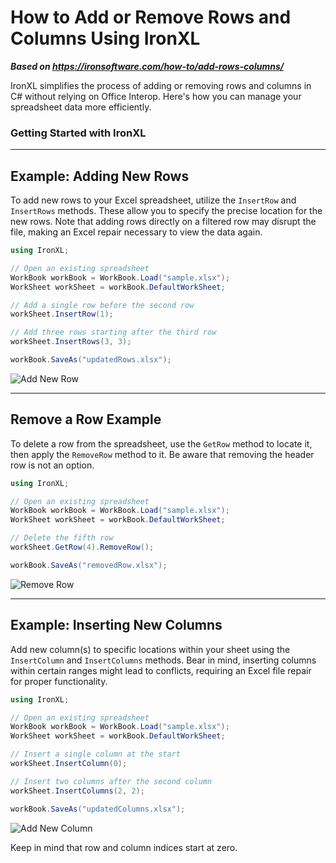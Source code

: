 # How to Add or Remove Rows and Columns Using IronXL

***Based on <https://ironsoftware.com/how-to/add-rows-columns/>***


IronXL simplifies the process of adding or removing rows and columns in C# without relying on Office Interop. Here's how you can manage your spreadsheet data more efficiently.

### Getting Started with IronXL

---

## Example: Adding New Rows

To add new rows to your Excel spreadsheet, utilize the `InsertRow` and `InsertRows` methods. These allow you to specify the precise location for the new rows. Note that adding rows directly on a filtered row may disrupt the file, making an Excel repair necessary to view the data again.

```cs
using IronXL;

// Open an existing spreadsheet
WorkBook workBook = WorkBook.Load("sample.xlsx");
WorkSheet workSheet = workBook.DefaultWorkSheet;

// Add a single row before the second row
workSheet.InsertRow(1);

// Add three rows starting after the third row
workSheet.InsertRows(3, 3);

workBook.SaveAs("updatedRows.xlsx");
```

<div class="content-img-align-center">
    <div class="center-image-wrapper">
         <img src="https://ironsoftware.com/static-assets/excel/how-to/add-rows-columns/add-rows-columns-rows.png" alt="Add New Row" class="img-responsive add-shadow">
    </div>
</div>
<hr>

## Remove a Row Example

To delete a row from the spreadsheet, use the `GetRow` method to locate it, then apply the `RemoveRow` method to it. Be aware that removing the header row is not an option.

```cs
using IronXL;

// Open an existing spreadsheet
WorkBook workBook = WorkBook.Load("sample.xlsx");
WorkSheet workSheet = workBook.DefaultWorkSheet;

// Delete the fifth row
workSheet.GetRow(4).RemoveRow();

workBook.SaveAs("removedRow.xlsx");
```

<div  class="content-img-align-center">
    <div class="center-image-wrapper">
         <img src="https://ironsoftware.com/static-assets/excel/how-to/add-rows-columns/add-rows-columns-remove-row.png" alt="Remove Row" class="img-responsive add-shadow">
    </div>
</div>
<hr>

## Example: Inserting New Columns

Add new column(s) to specific locations within your sheet using the `InsertColumn` and `InsertColumns` methods. Bear in mind, inserting columns within certain ranges might lead to conflicts, requiring an Excel file repair for proper functionality.

```cs
using IronXL;

// Open an existing spreadsheet
WorkBook workBook = WorkBook.Load("sample.xlsx");
WorkSheet workSheet = workBook.DefaultWorkSheet;

// Insert a single column at the start
workSheet.InsertColumn(0);

// Insert two columns after the second column
workSheet.InsertColumns(2, 2);

workBook.SaveAs("updatedColumns.xlsx");
```

<div class="content-img-align-center">
    <div class="center-image-wrapper">
         <img src="https://ironsoftware.com/static-assets/excel/how-to/add-rows-columns/add-rows-columns-columns.png" alt="Add New Column" class="img-responsive add-shadow">
    </div>
</div>

Keep in mind that row and column indices start at zero.